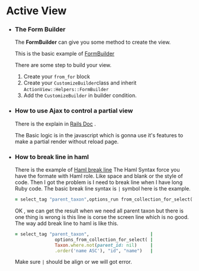 # Active View
  * ### The Form Builder
    The <b>FormBuilder</b> can give you some method to create the view.

    This is the basic example of [FormBuilder](http://api.rubyonrails.org/classes/ActionView/Helpers/FormBuilder.html)

    There are some step to build your view.

    1. Create your ```from_for``` block
    2. Create your ```CustomizeBuilder```class and inherit ```ActionView::Helpers::FormBuilder```
    3. Add the ```CustomizeBuilder``` in builder condition.

  * ### How to use Ajax to control a partial view
    There is the explain in [Rails Doc](http://guides.rubyonrails.org/working_with_javascript_in_rails.html) .

    The Basic logic is in the javascript which is gonna use it's features to make a partial render without reload page.

  * ### How to break line in haml
    There is the example of [Haml break line](http://haml.info/docs/yardoc/file.FAQ.html#q-multiline)
    The Haml Syntax force you have the formate with Haml role. Like space and blank or the style of code. Then I got the problem is I need to break line when I have long Ruby code. The basic break line syntax is ```|``` symbol here is the example.
    ```Ruby
    = select_tag "parent_taxon",options_run from_collection_for_select(Taxon.where.not(parent_id: nil).order('name ASC'), "id", "name")
    ```
    OK , we can get the result when we need all parent taxon but there is one thing is wrong is this line is corse the screen line which is no good. The way add break line to haml is like this.
    ```Ruby
    = select_tag "parent_taxon",                       |
                   options_from_collection_for_select( |
                   Taxon.where.not(parent_id: nil)     |
                   .order('name ASC'), "id", "name")   |
    ```
    Make sure ```|``` should be align or we will got error.
